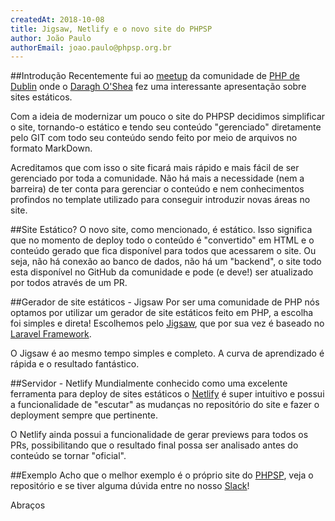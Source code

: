 ```yaml
---
createdAt: 2018-10-08
title: Jigsaw, Netlify e o novo site do PHPSP
author: João Paulo
authorEmail: joao.paulo@phpsp.org.br
---
```


##Introdução
Recentemente fui ao [meetup](https://www.meetup.com/PHP-Dublin/) da comunidade de [PHP de Dublin](https://phpdublin.com/) onde o [Daragh O'Shea](https://www.daraghoshea.com/) fez uma interessante apresentação sobre sites estáticos.

Com a ideia de modernizar um pouco o site do PHPSP decidimos simplificar o site, tornando-o estático e tendo seu conteúdo "gerenciado" diretamente pelo GIT com todo seu conteúdo sendo feito por meio de arquivos no formato MarkDown.

Acreditamos que com isso o site ficará mais rápido e mais fácil de ser gerenciado por toda a comunidade. Não há mais a necessidade (nem a barreira) de ter conta para gerenciar o conteúdo e nem conhecimentos profindos no template utilizado para conseguir introduzir novas áreas no site.

##Site Estático?
O novo site, como mencionado, é estático. Isso significa que no momento de deploy todo o conteúdo é "convertido" em HTML e o conteúdo gerado que fica disponível para todos que acessarem o site. Ou seja, não há conexão ao banco de dados, não há um "backend", o site todo esta disponível no GitHub da comunidade e pode (e deve!) ser atualizado por todos através de um PR.

##Gerador de site estáticos - Jigsaw
Por ser uma comunidade de PHP nós optamos por utilizar um gerador de site estáticos feito em PHP, a escolha foi simples e direta! Escolhemos pelo [Jigsaw](http://jigsaw.tighten.co/), que por sua vez é baseado no [Laravel Framework](https://laravel.com/).

O Jigsaw é ao mesmo tempo simples e completo. A curva de aprendizado é rápida e o resultado fantástico.

##Servidor - Netlify
Mundialmente conhecido como uma excelente ferramenta para deploy de sites estáticos o [Netlify](https://www.netlify.com/) é super intuitivo e possui a funcionalidade de "escutar" as mudanças no repositório do site e fazer o deployment sempre que pertinente.

O Netlify ainda possui a funcionalidade de gerar previews para todos os PRs, possibilitando que o resultado final possa ser analisado antes do conteúdo se tornar "oficial".

##Exemplo
Acho que o melhor exemplo é o próprio site do [PHPSP](https://github.com/PHPSP/phpsp.org.br), veja o repositório e se tiver alguma dúvida entre no nosso [Slack](http://bit.ly/vemproslackphpsp)!

Abraços